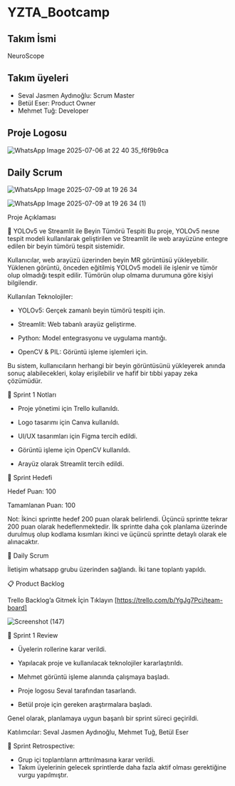 # YZTA_Bootcamp

## Takım İsmi

NeuroScope

## Takım üyeleri

- Seval Jasmen Aydınoğlu: Scrum Master
- Betül Eser: Product Owner
- Mehmet Tuğ: Developer

## Proje Logosu

![WhatsApp Image 2025-07-06 at 22 40 35_f6f9b9ca](https://github.com/user-attachments/assets/c4526985-b716-4e73-bd26-071c481a0ba1)

## Daily Scrum
![WhatsApp Image 2025-07-09 at 19 26 34](https://github.com/user-attachments/assets/909beb3a-4027-4600-b668-ad44549884a7)

![WhatsApp Image 2025-07-09 at 19 26 34 (1)](https://github.com/user-attachments/assets/99f5199b-cd54-414f-ad59-58a6a3c0a7d4)

Proje Açıklaması

🧠 YOLOv5 ve Streamlit ile Beyin Tümörü Tespiti
Bu proje, YOLOv5 nesne tespit modeli kullanılarak geliştirilen ve Streamlit ile web arayüzüne entegre edilen bir beyin tümörü tespit sistemidir.

Kullanıcılar, web arayüzü üzerinden beyin MR görüntüsü yükleyebilir. Yüklenen görüntü, önceden eğitilmiş YOLOv5 modeli ile işlenir ve tümör olup olmadığı tespit edilir. Tümörün olup olmama durumuna göre kişiyi bilgilendir.

Kullanılan Teknolojiler:

* YOLOv5: Gerçek zamanlı beyin tümörü tespiti için.

* Streamlit: Web tabanlı arayüz geliştirme.

* Python: Model entegrasyonu ve uygulama mantığı.

* OpenCV & PIL: Görüntü işleme işlemleri için.

Bu sistem, kullanıcıların herhangi bir beyin görüntüsünü yükleyerek anında sonuç alabilecekleri, kolay erişilebilir ve hafif bir tıbbi yapay zeka çözümüdür.

📌 Sprint 1 Notları

- Proje yönetimi için Trello kullanıldı.
  
- Logo tasarımı için Canva kullanıldı.

- UI/UX tasarımları için Figma tercih edildi.

- Görüntü işleme için OpenCV kullanıldı.

- Arayüz olarak Streamlit tercih edildi.
  

🎯 Sprint Hedefi

Hedef Puan: 100

Tamamlanan Puan: 100

Not: İkinci sprintte hedef 200 puan olarak belirlendi. Üçüncü sprintte tekrar 200 puan olarak hedeflenmektedir. İlk sprintte daha çok planlama üzerinde durulmuş olup kodlama kısımları ikinci ve üçüncü sprintte detaylı olarak ele alınacaktır.

📅 Daily Scrum

İletişim whatsapp grubu üzerinden sağlandı. İki tane toplantı yapıldı.

📋 Product Backlog

Trello Backlog’a Gitmek İçin Tıklayın [https://trello.com/b/YgJg7Pci/team-board]

![Screenshot (147)](https://github.com/user-attachments/assets/0fc9668b-5dcf-42da-95cf-a34176197b92)


🧾 Sprint 1 Review

- Üyelerin rollerine karar verildi.

- Yapılacak proje ve kullanılacak teknolojiler kararlaştırıldı.
  
- Mehmet görüntü işleme alanında çalışmaya başladı.

- Proje logosu Seval tarafından tasarlandı.

- Betül proje için gereken araştırmalara başladı.

Genel olarak, planlamaya uygun başarılı bir sprint süreci geçirildi.

Katılımcılar:
Seval Jasmen Aydınoğlu, Mehmet Tuğ, Betül Eser

🔄 Sprint Retrospective:

-  Grup içi toplantıların arttırılmasına karar verildi.
-  Takım üyelerinin gelecek sprintlerde daha fazla aktif olması gerektiğine vurgu yapılmıştır.



